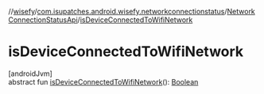 //[wisefy](../../../index.md)/[com.isupatches.android.wisefy.networkconnectionstatus](../index.md)/[NetworkConnectionStatusApi](index.md)/[isDeviceConnectedToWifiNetwork](is-device-connected-to-wifi-network.md)

# isDeviceConnectedToWifiNetwork

[androidJvm]\
abstract fun [isDeviceConnectedToWifiNetwork](is-device-connected-to-wifi-network.md)(): [Boolean](https://kotlinlang.org/api/latest/jvm/stdlib/kotlin/-boolean/index.html)
